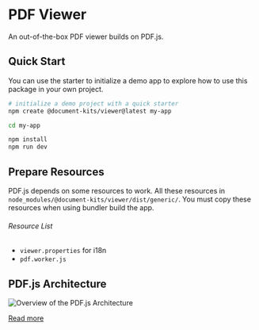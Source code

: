 # PDF Viewer

An out-of-the-box PDF viewer builds on PDF.js.

## Quick Start

You can use the starter to initialize a demo app to explore how to use this package in your own project.

```bash
# initialize a demo project with a quick starter
npm create @document-kits/viewer@latest my-app

cd my-app

npm install
npm run dev
```

## Prepare Resources

PDF.js depends on some resources to work. All these resources in `node_modules/@document-kits/viewer/dist/generic/`.
You must copy these resources when using bundler build the app.

###### Resource List

- `viewer.properties` for i18n
- `pdf.worker.js`

## PDF.js Architecture

![Overview of the PDF.js Architecture](https://hacks.mozilla.org/files/2021/09/pdfjs_architecture.png)

[Read more](https://hacks.mozilla.org/2021/10/implementing-form-filling-and-accessibility-in-the-firefox-pdf-viewer/)
